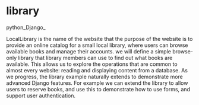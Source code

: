 # library
python_Django_

LocalLibrary is the name of the website that the purpose of the website
is to provide an online catalog for a small local library,
where users can browse available books and manage their accounts.
we will define a simple browse-only library that library members can use to
find out what books are available. This allows us to explore the operations
that are common to almost every website: reading and displaying content from a database.
As we progress, the library example naturally extends to demonstrate more advanced Django features.
For example we can extend the library to allow users to reserve books, and use this to demonstrate
how to use forms, and support user authentication.
